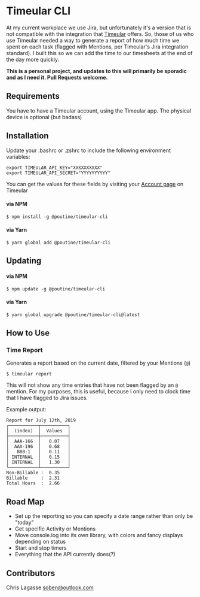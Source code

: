 # Timeular CLI

At my current workplace we use Jira, but unfortunately it's a version that is not compatible with the integration that [Timeular](https://timeular.com) offers. So, those of us who use Timeular needed a way to generate a report of how much time we spent on each task (flagged with Mentions, per Timeular's Jira integration standard). I built this so we can add the time to our timesheets at the end of the day more quickly.

**This is a personal project, and updates to this will primarily be sporadic and as I need it. Pull Requests welcome.**

## Requirements

You have to have a Timeular account, using the Timeular app. The physical device is optional (but badass)

## Installation

Update your .bashrc or .zshrc to include the following environment variables:

```
export TIMEULAR_API_KEY="XXXXXXXXXX"
export TIMEULAR_API_SECRET="YYYYYYYYYY"
```

You can get the values for these fields by visiting your [Account page](https://profile.timeular.com/#/app/account) on Timeular

#### via NPM

```
$ npm install -g @poutine/timeular-cli
```

#### via Yarn

```
$ yarn global add @poutine/timeular-cli
```

## Updating

#### via NPM

```
$ npm update -g @poutine/timeular-cli
```

#### via Yarn

```
$ yarn global upgrade @poutine/timeular-cli@latest
```

## How to Use

### Time Report

Generates a report based on the current date, filtered by your Mentions (`@`)

```
$ timeular report
```

This will not show any time entries that have not been flagged by an `@` mention. For my purposes, this is useful, because I only need to clock time that I have flagged to Jira issues.

Example output:

```
Report for July 12th, 2019
┌───────────┬──────────┐
│  (index)  │  Values  │
├───────────┼──────────┤
│  AAA-166  │   0.07   │
│  AAA-196  │   0.68   │
│   BBB-1   │   0.11   │
│ INTERNAL  │   0.15   │
│ INTERNAL  │   1.30   │
└───────────┴──────────┘
Non-Billable :  0.35
Billable     :  2.31
Total Hours  :  2.66
```

## Road Map

- Set up the reporting so you can specify a date range rather than only be "today"
- Get specific Activity or Mentions
- Move console.log into its own library, with colors and fancy displays depending on status
- Start and stop timers
- Everything that the API currently does(?)

## Contributors

Chris Lagasse <soben@outlook.com>
